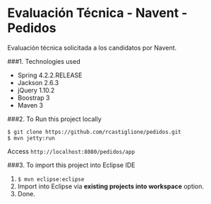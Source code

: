 Evaluación Técnica - Navent - Pedidos
===============================
Evaluación técnica solicitada a los candidatos por Navent. 

###1. Technologies used
* Spring 4.2.2.RELEASE
* Jackson 2.6.3
* jQuery 1.10.2
* Boostrap 3
* Maven 3

###2. To Run this project locally
```shell
$ git clone https://github.com/rcastiglione/pedidos.git
$ mvn jetty:run
```
Access ```http://localhost:8080/pedidos/app```

###3. To import this project into Eclipse IDE
1. ```$ mvn eclipse:eclipse```
2. Import into Eclipse via **existing projects into workspace** option.
3. Done.
